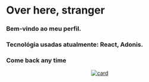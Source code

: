 <h1>Over here, stranger</h1>
<h3>Bem-vindo ao meu perfil.</h3>
<h3>Tecnológia usadas atualmente: React, Adonis.</h3>
<h3>Come back any time</h3>

<div align="center" >

  [![card](https://github-readme-stats.vercel.app/api?username=Emanuelvss13&theme=dark)](https://github.com/Emanuelvss13/)

  
</div>

